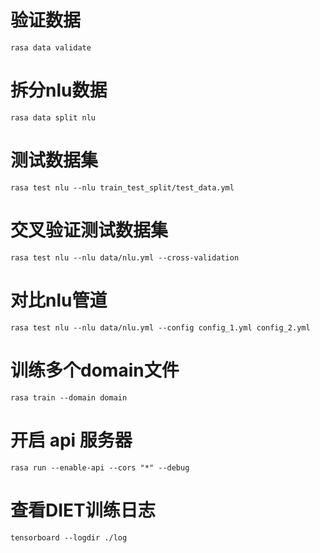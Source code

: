 # 验证数据
`rasa data validate`

# 拆分nlu数据
`rasa data split nlu`

# 测试数据集
`rasa test nlu --nlu train_test_split/test_data.yml`

# 交叉验证测试数据集
`rasa test nlu --nlu data/nlu.yml --cross-validation`

# 对比nlu管道
`rasa test nlu --nlu data/nlu.yml --config config_1.yml config_2.yml`

# 训练多个domain文件
`rasa train --domain domain`

# 开启 api 服务器
`rasa run --enable-api --cors "*" --debug`

# 查看DIET训练日志
`tensorboard --logdir ./log `
